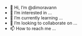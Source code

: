 - 👋 Hi, I’m @dimoravann
- 👀 I’m interested in ...
- 🌱 I’m currently learning ...
- 💞️ I’m looking to collaborate on ...
- 📫 How to reach me ...

<!---
dimoravann/dimoravann is a ✨ special ✨ repository because its `README.md` (this file) appears on your GitHub profile.
You can click the Preview link to take a look at your changes.
--->
